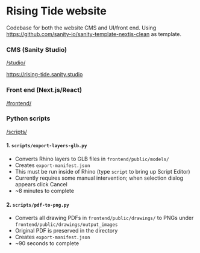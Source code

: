 # Rising Tide website
Codebase for both the website CMS and UI/front end. Using https://github.com/sanity-io/sanity-template-nextjs-clean as template.

### CMS (Sanity Studio)
[/studio/](/studio/)

https://rising-tide.sanity.studio


### Front end (Next.js/React)
[/frontend/](/frontend/)

### Python scripts
[/scripts/](/scripts/)

#### 1. `scripts/export-layers-glb.py` 
- Converts Rhino layers to GLB files in `frontend/public/models/`
- Creates `export-manifest.json`
- This must be run inside of Rhino (type `script` to bring up Script Editor)
- Currently requires some manual intervention; when selection dialog appears click Cancel
- ~8 minutes to complete

#### 2. `scripts/pdf-to-png.py` 
- Converts all drawing PDFs in `frontend/public/drawings/` to PNGs under `frontend/public/drawings/output_images`
- Original PDF is preserved in the directory
- Creates `export-manifest.json`
- ~90 seconds to complete
